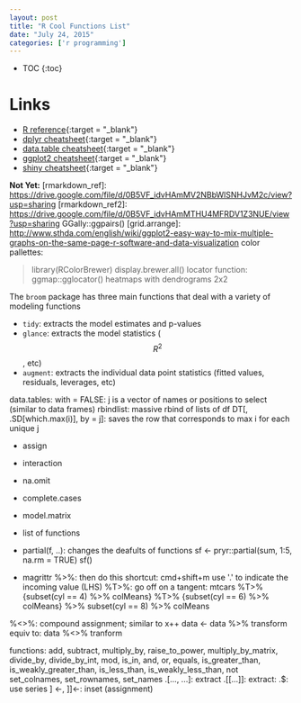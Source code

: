 ```yaml
---
layout: post
title: "R Cool Functions List"
date: "July 24, 2015"
categories: ['r programming']
---
```


* TOC
{:toc}



# Links

* [R reference][r_ref]{:target = "_blank"}
* [dplyr cheatsheet][dplyr_ref]{:target = "_blank"}
* [data.table cheatsheet][data.table_ref]{:target = "_blank"}
* [ggplot2 cheatsheet][ggplot2_ref]{:target = "_blank"}
* [shiny cheatsheet][shiny_ref]{:target = "_blank"}




[r_ref]: https://drive.google.com/file/d/0B5VF_idvHAmMMWN5dmhaT05IRkk/view?usp=sharing
[dplyr_ref]: https://drive.google.com/file/d/0B5VF_idvHAmMblBxTjEwRWZXYjQ/view?usp=sharing
[data.table_ref]: https://drive.google.com/file/d/0B5VF_idvHAmMYUtxVHVUVFVDbGc/view?usp=sharing
[ggplot2_ref]: https://drive.google.com/file/d/0B5VF_idvHAmMd1RDSlFYQ0lSZFE/view?usp=sharing
[shiny_ref]: https://drive.google.com/file/d/0B5VF_idvHAmMU0JWZmtWSXF0dHc/view?usp=sharing

**Not Yet:**
[rmarkdown_ref]: https://drive.google.com/file/d/0B5VF_idvHAmMV2NBbWlSNHJvM2c/view?usp=sharing
[rmarkdown_ref2]: https://drive.google.com/file/d/0B5VF_idvHAmMTHU4MFRDV1Z3NUE/view?usp=sharing
GGally::ggpairs()
[grid.arrange]: http://www.sthda.com/english/wiki/ggplot2-easy-way-to-mix-multiple-graphs-on-the-same-page-r-software-and-data-visualization
color pallettes:
> library(RColorBrewer)
> display.brewer.all()
locator function:
ggmap::gglocator()
heatmaps with dendrograms 2x2


The `broom` package has three main functions that deal with a variety of modeling functions

* `tidy`: extracts the model estimates and p-values
* `glance`: extracts the model statistics ($$R^2$$, etc)
* `augment`: extracts the individual data point statistics (fitted values, residuals, leverages, etc)


data.tables:
with = FALSE: j is a vector of names or positions to select (similar to data frames)
rbindlist: massive rbind of lists of df
DT[, .SD[which.max(i)], by = j]: saves the row that corresponds to max i for each unique j


* assign
* interaction
* na.omit
* complete.cases
* model.matrix

* list of functions

* partial(f, ..): changes the deafults of functions
sf <- pryr::partial(sum, 1:5, na.rm = TRUE)
sf()

* magrittr
%>%: then do this
shortcut: cmd+shift+m
use '.' to indicate the incoming value (LHS)
%T>%: go off on a tangent:
mtcars  %T>% {subset(cyl ==  4) %>% colMeans} %T>% {subset(cyl == 6) %>% colMeans} %>% subset(cyl == 8) %>% colMeans

%<>%: compound assignment; similar to x++
data <- data %>% transform
equiv to:
data %<>% tranform

functions:
add, subtract, multiply_by, raise_to_power, multiply_by_matrix, divide_by, divide_by_int, mod, is_in, and, or, equals, is_greater_than, is_weakly_greater_than, is_less_than, is_weakly_less_than, not
set_colnames, set_rownames, set_names
.[..., ...]: extract
.[[...]]: extract:
.$: use series
] <-,  ]]<-: inset (assignment)



